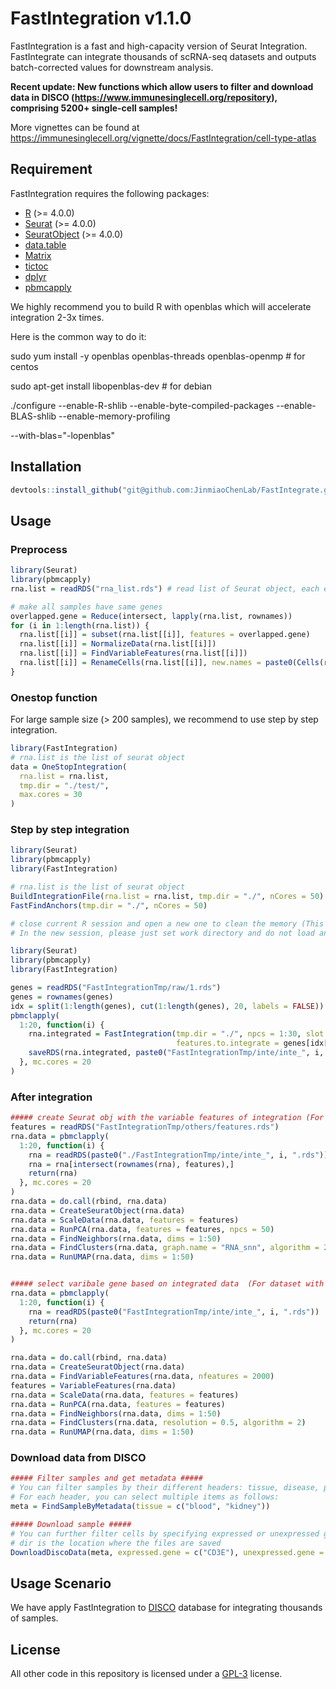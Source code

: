 # FastIntegration v1.1.0

FastIntegration is a fast and high-capacity version of Seurat Integration. FastIntegrate can integrate thousands of scRNA-seq datasets and outputs batch-corrected values for downstream analysis.

**Recent update: New functions which allow users to filter and download data in DISCO (<https://www.immunesinglecell.org/repository>), comprising 5200+ single-cell samples!**

More vignettes can be found at https://immunesinglecell.org/vignette/docs/FastIntegration/cell-type-atlas


## Requirement

FastIntegration requires the following packages:

-   [R](https://www.r-project.org/) (\>= 4.0.0)
-   [Seurat](https://cran.r-project.org/web/packages/Seurat/index.html) (\>= 4.0.0)
-   [SeuratObject](https://cran.r-project.org/web/packages/SeuratObject/index.html) (\>= 4.0.0)
-   [data.table](https://cran.r-project.org/web/packages/data.table/vignettes/datatable-intro.html)
-   [Matrix](https://cran.r-project.org/web/packages/Matrix/index.html)
-   [tictoc](https://cran.r-project.org/web/packages/tictoc/index.html)
-   [dplyr](https://cran.r-project.org/web/packages/dplyr/index.html)
-   [pbmcapply](https://cran.r-project.org/web/packages/pbmcapply/index.html)

We highly recommend you to build R with openblas which will accelerate integration 2-3x times.

Here is the common way to do it:

sudo yum install -y openblas openblas-threads openblas-openmp \# for centos

sudo apt-get install libopenblas-dev \# for debian

./configure --enable-R-shlib --enable-byte-compiled-packages --enable-BLAS-shlib --enable-memory-profiling

--with-blas="-lopenblas"

## Installation

``` r
devtools::install_github("git@github.com:JinmiaoChenLab/FastIntegrate.git")
```

## Usage

### Preprocess

``` r
library(Seurat)
library(pbmcapply)
rna.list = readRDS("rna_list.rds") # read list of Seurat object, each element in list is a sample

# make all samples have same genes
overlapped.gene = Reduce(intersect, lapply(rna.list, rownames))
for (i in 1:length(rna.list)) {
  rna.list[[i]] = subset(rna.list[[i]], features = overlapped.gene)
  rna.list[[i]] = NormalizeData(rna.list[[i]])
  rna.list[[i]] = FindVariableFeatures(rna.list[[i]])
  rna.list[[i]] = RenameCells(rna.list[[i]], new.names = paste0(Cells(rna.list[[i]]), "--", i))
}
```

### Onestop function

For large sample size (\> 200 samples), we recommend to use step by step integration.

``` r
library(FastIntegration)
# rna.list is the list of seurat object
data = OneStopIntegration(
  rna.list = rna.list, 
  tmp.dir = "./test/", 
  max.cores = 30
)
```

### Step by step integration

``` r
library(Seurat)
library(pbmcapply)
library(FastIntegration)

# rna.list is the list of seurat object
BuildIntegrationFile(rna.list = rna.list, tmp.dir = "./", nCores = 50)
FastFindAnchors(tmp.dir = "./", nCores = 50)

# close current R session and open a new one to clean the memory (This is important for large data integration)
# In the new session, please just set work directory and do not load any data. Then run the following codes:

library(Seurat)
library(pbmcapply)
library(FastIntegration)

genes = readRDS("FastIntegrationTmp/raw/1.rds")
genes = rownames(genes)
idx = split(1:length(genes), cut(1:length(genes), 20, labels = FALSE))
pbmclapply(
  1:20, function(i) {
    rna.integrated = FastIntegration(tmp.dir = "./", npcs = 1:30, slot = "data",
                                     features.to.integrate = genes[idx[[i]]])
    saveRDS(rna.integrated, paste0("FastIntegrationTmp/inte/inte_", i, ".rds"), compress = F)
  }, mc.cores = 20 
)
```

### After integration

``` r
##### create Seurat obj with the variable features of integration (For very big dataset) ##### 
features = readRDS("FastIntegrationTmp/others/features.rds")
rna.data = pbmclapply(
  1:20, function(i) {
    rna = readRDS(paste0("./FastIntegrationTmp/inte/inte_", i, ".rds"))
    rna = rna[intersect(rownames(rna), features),]
    return(rna)
  }, mc.cores = 20
)
rna.data = do.call(rbind, rna.data)
rna.data = CreateSeuratObject(rna.data)
rna.data = ScaleData(rna.data, features = features)
rna.data = RunPCA(rna.data, features = features, npcs = 50)
rna.data = FindNeighbors(rna.data, dims = 1:50)
rna.data = FindClusters(rna.data, graph.name = "RNA_snn", algorithm = 2)
rna.data = RunUMAP(rna.data, dims = 1:50)


##### select varibale gene based on integrated data  (For dataset with less than 100 samples) #####
rna.data = pbmclapply(
  1:20, function(i) {
    rna = readRDS(paste0("FastIntegrationTmp/inte/inte_", i, ".rds"))
    return(rna)
  }, mc.cores = 20
)

rna.data = do.call(rbind, rna.data)
rna.data = CreateSeuratObject(rna.data)
rna.data = FindVariableFeatures(rna.data, nfeatures = 2000)
features = VariableFeatures(rna.data)
rna.data = ScaleData(rna.data, features = features)
rna.data = RunPCA(rna.data, features = features)
rna.data = FindNeighbors(rna.data, dims = 1:50)
rna.data = FindClusters(rna.data, resolution = 0.5, algorithm = 2)
rna.data = RunUMAP(rna.data, dims = 1:50)
```

### Download data from DISCO

``` r
##### Filter samples and get metadata ##### 
# You can filter samples by their different headers: tissue, disease, platform, project.id. sample.id, sample.type
# For each header, you can select multiple items as follows:
meta = FindSampleByMetadata(tissue = c("blood", "kidney"))

##### Download sample ##### 
# You can further filter cells by specifying expressed or unexpressed genes.
# dir is the location where the files are saved
DownloadDiscoData(meta, expressed.gene = c("CD3E"), unexpressed.gene = c("CD8A"), dir = "./disco") # mostly CD4 T cells (CD3E+CD8A-)

```

## Usage Scenario

We have apply FastIntegration to [DISCO](http://www.immunesinglecell.org/) database for integrating thousands of samples.

## License

All other code in this repository is licensed under a [GPL-3](https://www.r-project.org/Licenses/GPL-3) license.
